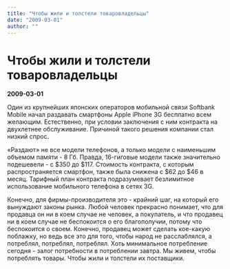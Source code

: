 ```yaml
---
title: "Чтобы жили и толстели товаровладельцы"
date: "2009-03-01"
author: ""
---
```


# Чтобы жили и толстели товаровладельцы

**2009-03-01** 

Один из крупнейших японских операторов мобильной связи Softbank Mobile начал раздавать смартфоны Apple iPhone 3G бесплатно всем желающим. Естественно, при условии заключения с ним контракта на двухлетнее обслуживание. Причиной такого решения компании стал низкий спрос.

«Раздают» не все модели телефонов, а только модели с наименьшим объемом памяти - 8 Гб. Правда, 16-гиговые модели также значительно подешевели - с $350 до $117. Стоимость контракта, с которым распространяется смартфон, также была снижена с $62 до $46 в месяц.  Тарифный план контракта подразумевает безлимитное использование мобильного телефона в сетях 3G.

Конечно, для фирмы-производителя это - крайний шаг, на который его вынуждают законы рынка. Любой человек прекрасно понимает, что для продавца он ни в коем случае не человек, а покупатель, и что продавец ни в коем случае не беспокоится о его благополучии, потому что беспокоится о своем. Конечно, продавец может сделать кое-какую поблажку, но ведь все это для того, чтобы народ не расслаблялся, а потреблял, потреблял, потреблял. Хоть минимальное потребление сегодня - залог потребности в потреблении завтра. Мы живем, чтобы потреблять товары. Чтобы жили и толстели их поставщики.